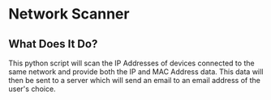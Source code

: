 # Network Scanner 
## What Does It Do? 
This python script will scan the IP Addresses of devices connected to the same network and provide both the IP and MAC Address data. This data will then be sent to a server which will send an email to an email address of the user's choice. 
